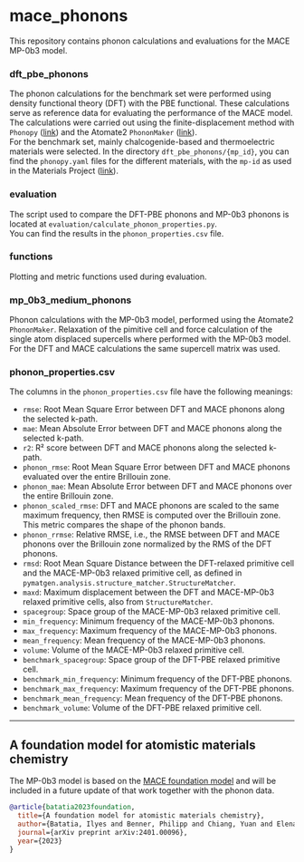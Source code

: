 # mace_phonons

This repository contains phonon calculations and evaluations for the MACE MP-0b3 model.

### dft_pbe_phonons

The phonon calculations for the benchmark set were performed using density functional theory (DFT) with the PBE functional. These calculations serve as reference data for evaluating the performance of the MACE model.  
The calculations were carried out using the finite-displacement method with `Phonopy` ([link](https://phonopy.github.io/phonopy/)) and the Atomate2 `PhononMaker` ([link](https://github.com/materialsproject/atomate2)).  
For the benchmark set, mainly chalcogenide-based and thermoelectric materials were selected. In the directory `dft_pbe_phonons/{mp_id}`, you can find the `phonopy.yaml` files for the different materials, with the `mp-id` as used in the Materials Project ([link](https://next-gen.materialsproject.org)).

### evaluation

The script used to compare the DFT-PBE phonons and MP-0b3 phonons is located at `evaluation/calculate_phonon_properties.py`.  
You can find the results in the `phonon_properties.csv` file.

### functions

Plotting and metric functions used during evaluation.

### mp_0b3_medium_phonons

Phonon calculations with the MP-0b3 model, performed using the Atomate2 `PhononMaker`.
Relaxation of the pimitive cell and force calculation of the single atom displaced supercells where performed with the MP-0b3 model.
For the DFT and MACE calculations the same supercell matrix was used. 

### phonon_properties.csv

The columns in the `phonon_properties.csv` file have the following meanings:

- `rmse`: Root Mean Square Error between DFT and MACE phonons along the selected k-path.
- `mae`: Mean Absolute Error between DFT and MACE phonons along the selected k-path.
- `r2`: R² score between DFT and MACE phonons along the selected k-path.
- `phonon_rmse`: Root Mean Square Error between DFT and MACE phonons evaluated over the entire Brillouin zone.
- `phonon_mae`: Mean Absolute Error between DFT and MACE phonons over the entire Brillouin zone.
- `phonon_scaled_rmse`: DFT and MACE phonons are scaled to the same maximum frequency, then RMSE is computed over the Brillouin zone. This metric compares the shape of the phonon bands.
- `phonon_rrmse`: Relative RMSE, i.e., the RMSE between DFT and MACE phonons over the Brillouin zone normalized by the RMS of the DFT phonons.
- `rmsd`: Root Mean Square Distance between the DFT-relaxed primitive cell and the MACE-MP-0b3 relaxed primitive cell, as defined in `pymatgen.analysis.structure_matcher.StructureMatcher`.
- `maxd`: Maximum displacement between the DFT and MACE-MP-0b3 relaxed primitive cells, also from `StructureMatcher`.
- `spacegroup`: Space group of the MACE-MP-0b3 relaxed primitive cell.
- `min_frequency`: Minimum frequency of the MACE-MP-0b3 phonons.
- `max_frequency`: Maximum frequency of the MACE-MP-0b3 phonons.
- `mean_frequency`: Mean frequency of the MACE-MP-0b3 phonons.
- `volume`: Volume of the MACE-MP-0b3 relaxed primitive cell.
- `benchmark_spacegroup`: Space group of the DFT-PBE relaxed primitive cell.
- `benchmark_min_frequency`: Minimum frequency of the DFT-PBE phonons.
- `benchmark_max_frequency`: Maximum frequency of the DFT-PBE phonons.
- `benchmark_mean_frequency`: Mean frequency of the DFT-PBE phonons.
- `benchmark_volume`: Volume of the DFT-PBE relaxed primitive cell.

---

## A foundation model for atomistic materials chemistry

The MP-0b3 model is based on the [MACE foundation model](https://arxiv.org/abs/2401.00096) and will be included in a future update of that work together with the phonon data.


```bibtex
@article{batatia2023foundation,
  title={A foundation model for atomistic materials chemistry},
  author={Batatia, Ilyes and Benner, Philipp and Chiang, Yuan and Elena, Alin M and Kov{\'a}cs, D{\'a}vid P and Riebesell, Janosh and Advincula, Xavier R and Asta, Mark and Avaylon, Matthew and Baldwin, William J and others},
  journal={arXiv preprint arXiv:2401.00096},
  year={2023}
}